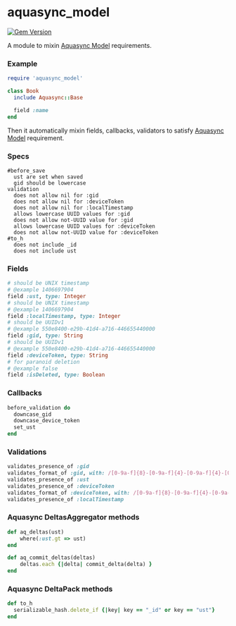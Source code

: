aquasync_model
===================

[![Gem Version](https://badge.fury.io/rb/aquasync_model.svg)](http://badge.fury.io/rb/aquasync_model)

A module to mixin [Aquasync Model](https://github.com/AQAquamarine/aquasync-protocol/blob/master/aquasync-model.md) requirements.

### Example

```rb
require 'aquasync_model'

class Book
  include Aquasync::Base

  field :name
end
```

Then it automatically mixin fields, callbacks, validators to satisfy [Aquasync Model](https://github.com/AQAquamarine/aquasync-protocol/blob/master/aquasync-model.md) requirement.

### Specs

```
#before_save
  ust are set when saved
  gid should be lowercase
validation
  does not allow nil for :gid
  does not allow nil for :deviceToken
  does not allow nil for :localTimestamp
  allows lowercase UUID values for :gid
  does not allow not-UUID value for :gid
  allows lowercase UUID values for :deviceToken
  does not allow not-UUID value for :deviceToken
#to_h
  does not include _id
  does not include ust
```

### Fields

```rb
# should be UNIX timestamp
# @example 1406697904
field :ust, type: Integer
# should be UNIX timestamp
# @example 1406697904
field :localTimestamp, type: Integer
# should be UUIDv1
# @example 550e8400-e29b-41d4-a716-446655440000
field :gid, type: String
# should be UUIDv1
# @example 550e8400-e29b-41d4-a716-446655440000
field :deviceToken, type: String
# for paranoid deletion
# @example false
field :isDeleted, type: Boolean
```

### Callbacks

```rb
before_validation do
  downcase_gid
  downcase_device_token
  set_ust
end
```

### Validations

```rb
validates_presence_of :gid
validates_format_of :gid, with: /[0-9a-f]{8}-[0-9a-f]{4}-[0-9a-f]{4}-[0-9a-f]{4}-[0-9a-f]{12}/
validates_presence_of :ust
validates_presence_of :deviceToken
validates_format_of :deviceToken, with: /[0-9a-f]{8}-[0-9a-f]{4}-[0-9a-f]{4}-[0-9a-f]{4}-[0-9a-f]{12}/
validates_presence_of :localTimestamp
```

### Aquasync DeltasAggregator methods

```rb
def aq_deltas(ust)
    where(:ust.gt => ust)
end

def aq_commit_deltas(deltas)
    deltas.each {|delta| commit_delta(delta) }
end
```

### Aquasync DeltaPack methods

```rb
def to_h
  serializable_hash.delete_if {|key| key == "_id" or key == "ust"}
end
```